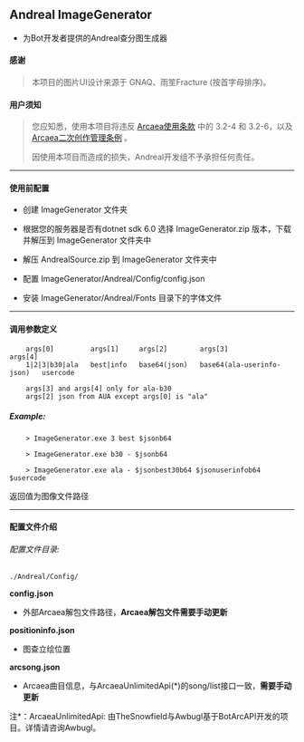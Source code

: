 ﻿## Andreal ImageGenerator

* 为Bot开发者提供的Andreal查分图生成器

#### 感谢

> 本项目的图片UI设计来源于 GNAQ、雨笙Fracture (按首字母排序)。

#### 用户须知

> 您应知悉，使用本项目将违反 [Arcaea使用条款](https://arcaea.lowiro.com/zh/terms_of_service) 中的 3.2-4 和 3.2-6，以及 [Arcaea二次创作管理条例](https://arcaea.lowiro.com/zh/derivative_policy) 。
>
> 因使用本项目而造成的损失，Andreal开发组不予承担任何责任。

----

#### 使用前配置

* 创建 ImageGenerator 文件夹

* 根据您的服务器是否有dotnet sdk 6.0 选择 ImageGenerator.zip 版本，下载并解压到 ImageGenerator 文件夹中

* 解压 AndrealSource.zip 到 ImageGenerator 文件夹中

* 配置 ImageGenerator/Andreal/Config/config.json

* 安装 ImageGenerator/Andreal/Fonts 目录下的字体文件

----

#### 调用参数定义

```
    args[0]         args[1]     args[2]        args[3]                     args[4]
    1|2|3|b30|ala   best|info   base64(json)   base64(ala-userinfo-json)   usercode

    args[3] and args[4] only for ala-b30
    args[2] json from AUA except args[0] is "ala"
```

##### Example:

```
    > ImageGenerator.exe 3 best $jsonb64

    > ImageGenerator.exe b30 - $jsonb64

    > ImageGenerator.exe ala - $jsonbest30b64 $jsonuserinfob64 $usercode
```

返回值为图像文件路径

----

#### 配置文件介绍

###### 配置文件目录:

    ./Andreal/Config/

**config.json**

* 外部Arcaea解包文件路径，**Arcaea解包文件需要手动更新**

**positioninfo.json**

* 图查立绘位置

**arcsong.json**

* Arcaea曲目信息，与ArcaeaUnlimitedApi(*)的song/list接口一致，**需要手动更新**

注*：ArcaeaUnlimitedApi: 由TheSnowfield与Awbugl基于BotArcAPI开发的项目。详情请咨询Awbugl。


